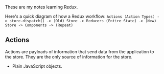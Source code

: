 These are my notes learning Redux.

Here's a quick diagram of how a Redux workflow:
`Actions (Action Types) -> store.dispatch() -> (Old) Store -> Reducers (Entire State) -> (New) Store -> Components -> (Repeat)`

## Actions
Actions are payloads of information that send data from the application to the store. They are the only source of information for the store.
- Plain JavaScript objects.

